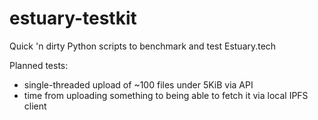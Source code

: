 # estuary-testkit
Quick 'n dirty Python scripts to benchmark and test Estuary.tech

Planned tests:

* single-threaded upload of ~100 files under 5KiB via API
* time from uploading something to being able to fetch it via local IPFS client
